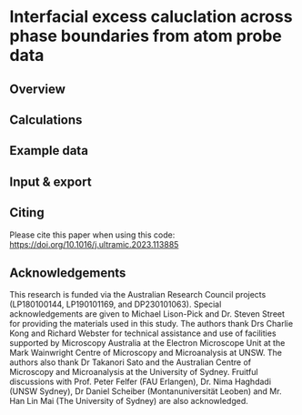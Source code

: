 # Interfacial excess caluclation across phase boundaries from atom probe data
## Overview


## Calculations


## Example data


## Input & export


## Citing
Please cite this paper when using this code: https://doi.org/10.1016/j.ultramic.2023.113885

## Acknowledgements
This research is funded via the Australian Research Council projects (LP180100144, LP190101169, and DP230101063). Special acknowledgements are given to Michael Lison-Pick and Dr. Steven Street for providing the materials used in this study. The authors thank Drs Charlie Kong and Richard Webster for technical assistance and use of facilities supported by Microscopy Australia at the Electron Microscope Unit at the Mark Wainwright Centre of Microscopy and Microanalysis at UNSW. The authors also thank Dr Takanori Sato and the Australian Centre of Microscopy and Microanalysis at the University of Sydney. Fruitful discussions with Prof. Peter Felfer (FAU Erlangen), Dr. Nima Haghdadi (UNSW Sydney), Dr Daniel Scheiber (Montanuniversität Leoben) and Mr. Han Lin Mai (The University of Sydney) are also acknowledged.
